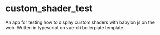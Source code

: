 # custom_shader_test
An app for testing how to display custom shaders with babylon js on the web. Written in typescript on vue-cli boilerplate template.
